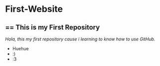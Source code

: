 # First-Website
==
This is my First Repository 
--
*Hola, this my first repository cause i learning to know how to use GitHub.*
- Huehue
- :)
- :3
